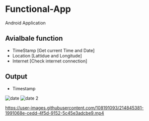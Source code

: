 # Functional-App
Android Application
## Avialbale function
- TimeStamp [Get current Time and Date]
- Location [Lattidue and Longitude]
- Internet [Check internet connection]

## Output
- Timestamp

![date](https://user-images.githubusercontent.com/108191093/214848267-f7a2c61d-4204-4bc4-a8bd-be10b2b6465c.PNG)
![date 2](https://user-images.githubusercontent.com/108191093/214848329-e09d6afb-4c32-449d-8160-a1a27620d915.PNG)


https://user-images.githubusercontent.com/108191093/214845381-1991068e-cedd-4f5d-9152-5c45e3adcbe9.mp4

